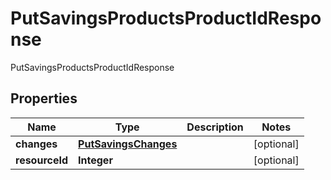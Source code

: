 

# PutSavingsProductsProductIdResponse

PutSavingsProductsProductIdResponse

## Properties

| Name | Type | Description | Notes |
|------------ | ------------- | ------------- | -------------|
|**changes** | [**PutSavingsChanges**](PutSavingsChanges.md) |  |  [optional] |
|**resourceId** | **Integer** |  |  [optional] |



